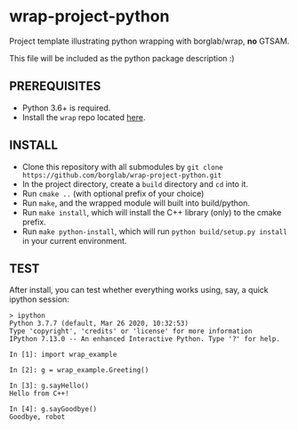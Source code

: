 # wrap-project-python

Project template illustrating python wrapping with borglab/wrap, **no** GTSAM.

This file will be included as the python package description :)

## PREREQUISITES

- Python 3.6+ is required.
- Install the `wrap` repo located [here](https://github.com/borglab/wrap).

## INSTALL

- Clone this repository with all submodules by `git clone https://github.com/borglab/wrap-project-python.git`
- In the project directory, create a `build` directory and `cd` into it.
- Run `cmake ..` (with optional prefix of your choice)
- Run `make`, and the wrapped module will built into build/python.
- Run `make install`, which will install the C++ library (only) to the cmake prefix.
- Run `make python-install`, which will run `python build/setup.py install` in your current environment.

## TEST

After install, you can test whether everything works using, say, a quick ipython session:

```
> ipython
Python 3.7.7 (default, Mar 26 2020, 10:32:53) 
Type 'copyright', 'credits' or 'license' for more information
IPython 7.13.0 -- An enhanced Interactive Python. Type '?' for help.

In [1]: import wrap_example                                                                                                                               

In [2]: g = wrap_example.Greeting()                                                                                                                       

In [3]: g.sayHello()                                                                                                                                     
Hello from C++!

In [4]: g.sayGoodbye()                                                                                                                                   
Goodbye, robot
```

